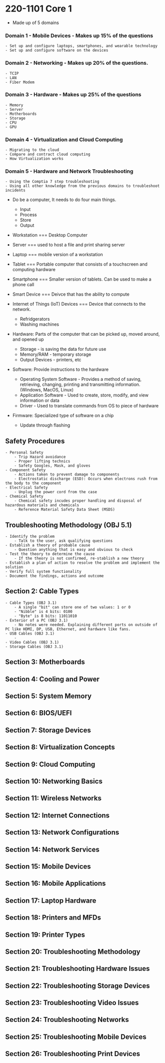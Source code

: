 # 220-1101 Core 1

- Made up of 5 domains

### Domain 1 - Mobile Devices - Makes up 15% of the questions
    - Set up and configure laptops, smartphones, and wearable technology
    - Set up and configure software on the devices
### Domain 2 - Networking - Makes up 20% of the questions. 
    - TCIP
    - LAN
    - Fiber Modem
### Domain 3 - Hardware - Makes up 25% of the questions
    - Memory
    - Server
    - Motherboards
    - Storage
    - CPU
    - GPU

### Domain 4 - Virtualization and Cloud Computing
    - Migrating to the cloud
    - Compare and contract cloud computing
    - How Virtualization works

### Domain 5 - Hardware and Network Troubleshooting
    - Using the Comptia 7 step troubleshooting
    - Using all other knowledge from the previous domains to troubleshoot incidents


- Do be a computer, It needs to do four main things. 
    - Input
    - Process
    - Store
    - Output

- Workstation === Desktop Computer
- Server === used to host a file and print sharing server
- Laptop === mobile version of a workstation
- Tablet === Portable computer that consists of a touchscreen and computing hardware
- Smartphone === Smaller version of tablets. Can be used to make a phone call
- Smart Device === Deivce that has the ability to compute
- Internet of Things (IoT) Devices === Device that connects to the network.
    - Refridgerators
    - Washing machines


- Hardware: Parts of the computer that can be picked up, moved around, and opened up
    - Storage - is saving the data for future use
    - Memory/RAM - temporary storage
    - Output Devices - printers, etc

- Software: Provide instructions to the hardware
    - Operating System Software - Provides a method of saving, retrieving, changing, printing and transmitting information. (Windows, MacOS, Linux)
    - Application Software - Used to create, store, modify, and view information or data
    - Driver - Used to translate commands from OS to piece of hardware

- Firmware: Specialized type of software on a chip
    - Update through flashing

## Safety Procedures
    - Personal Safety
        - Trip Hazard avoidance
        - Proper lifting technics
        - Safety Googles, Mask, and gloves
    - Component Safety
        - Actions taken to prevent damage to components
        - Electrostatic discharge (ESD): Occurs when electrons rush from the body to the component
    - Electrical Safety
        - Unplug the power cord from the case
    - Chemical Safety
        - Chemical safety incudes proper handling and disposal of hazardous materials and chemicals
        - Reference Material Safety Data Sheet (MSDS)

## Troubleshooting Methodology (OBJ 5.1)
    - Identify the problem
        - Talk to the user, ask qualifying questions
    - Establish a theory of probable cause
        - Question anything that is easy and obvious to check
    - Test the theory to determine the cause
        - If the theory is not confirmed, re-stablish a new theory
    - Establish a plan of action to resolve the problem and implement the solution
    - Verify full system functionality
    - Document the findings, actions and outcome

## Section 2: Cable Types
    - Cable Types (OBJ 3.1)
        - A single "bit" can store one of two values: 1 or 0
        - "Nibble" is 4 bits: 0100
        - "Byte" is 8 bits: 11011010
    - Exterior of a PC (OBJ 3.1)
        - No notes were needed. Explaining different ports on outside of PC like HDMI, DP, USB, Ethernet, and hardware like fans.
    - USB Cables (OBJ 3.1) 
        - 
    - Video Cables (OBJ 3.1)
    - Storage Cables (OBJ 3.1)
## Section 3: Motherboards
## Section 4: Cooling and Power
## Section 5: System Memory
## Section 6: BIOS/UEFI
## Section 7: Storage Devices
## Section 8: Virtualization Concepts
## Section 9: Cloud Computing
## Section 10: Networking Basics
## Section 11: Wireless Networks
## Section 12: Internet Connections
## Section 13: Network Configurations
## Section 14: Network Services
## Section 15: Mobile Devices
## Section 16: Mobile Applications
## Section 17: Laptop Hardware
## Section 18: Printers and MFDs
## Section 19: Printer Types
## Section 20: Troubleshooting Methodology
## Section 21: Troubleshooting Hardware Issues
## Section 22: Troubleshooting Storage Devices
## Section 23: Troubleshooting Video Issues
## Section 24: Troubleshooting Networks
## Section 25: Troubleshooting Mobile Devices
## Section 26: Troubleshooting Print Devices